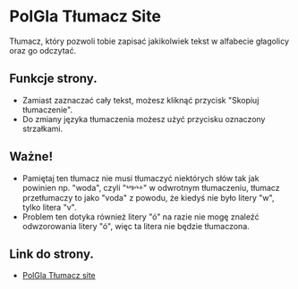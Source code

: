 # PolGla Tłumacz Site

Tłumacz, który pozwoli tobie zapisać jakikolwiek tekst w alfabecie głagolicy oraz go odczytać.

## Funkcje strony.

- Zamiast zaznaczać cały tekst, możesz kliknąć przycisk "Skopiuj tłumaczenie".
- Do zmiany języka tłumaczenia możesz użyć przycisku oznaczony strzałkami.

## Ważne!

- Pamiętaj ten tłumacz nie musi tłumaczyć niektórych słów tak jak powinien np. "woda", czyli "ⰲⱁⰴⰰ" w odwrotnym tłumaczeniu, tłumacz przetłumaczy to jako "voda" z powodu, że kiedyś nie było litery "w", tylko litera "v".
- Problem ten dotyka również litery "ó" na razie nie mogę znaleźć odwzorowania litery "ó", więc ta litera nie będzie tłumaczona.

## Link do strony.

- [PolGla Tłumacz site](https://igor-ratajczak.github.io/PolGla-Tlumacz-Site/)

